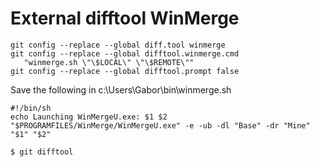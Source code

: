 # External difftool WinMerge


```
git config --replace --global diff.tool winmerge
git config --replace --global difftool.winmerge.cmd
   "winmerge.sh \"\$LOCAL\" \"\$REMOTE\""
git config --replace --global difftool.prompt false
```

Save the following in c:\Users\Gabor\bin\winmerge.sh


```
#!/bin/sh
echo Launching WinMergeU.exe: $1 $2
"$PROGRAMFILES/WinMerge/WinMergeU.exe" -e -ub -dl "Base" -dr "Mine" "$1" "$2"
```

```
$ git difftool
```



